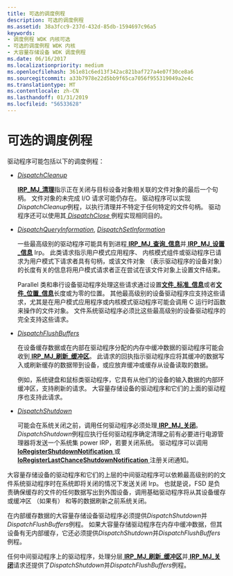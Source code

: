 ```yaml
---
title: 可选的调度例程
description: 可选的调度例程
ms.assetid: 38a3fcc9-237d-432d-85db-1594697c96a5
keywords:
- 调度例程 WDK 内核可选
- 可选的调度例程 WDK 内核
- 大容量存储设备 WDK 调度例程
ms.date: 06/16/2017
ms.localizationpriority: medium
ms.openlocfilehash: 361e81c6ed13f342ac821baf727a4e07f30ce8a6
ms.sourcegitcommit: a33b7978e22d5bb9f65ca7056f955319049a2e4c
ms.translationtype: MT
ms.contentlocale: zh-CN
ms.lasthandoff: 01/31/2019
ms.locfileid: "56533628"
---
```

# <a name="optional-dispatch-routines"></a>可选的调度例程





驱动程序可能包括以下的调度例程：

-   [*DispatchCleanup*](https://docs.microsoft.com/windows-hardware/drivers/ddi/content/wdm/nc-wdm-driver_dispatch)

    [**IRP\_MJ\_清理**](https://msdn.microsoft.com/library/windows/hardware/ff550718)指示正在关闭与目标设备对象相关联的文件对象的最后一个句柄。 文件对象的未完成 I/O 请求可能仍存在。 驱动程序可以实现*DispatchCleanup*例程，以执行清理并不特定于任何特定的文件句柄。 驱动程序还可以使用其[ *DispatchClose* ](https://docs.microsoft.com/windows-hardware/drivers/ddi/content/wdm/nc-wdm-driver_dispatch)例程实现相同目的。

-   [*DispatchQueryInformation*](https://docs.microsoft.com/windows-hardware/drivers/ddi/content/wdm/nc-wdm-driver_dispatch), [*DispatchSetInformation*](https://docs.microsoft.com/windows-hardware/drivers/ddi/content/wdm/nc-wdm-driver_dispatch)

    一些最高级别的驱动程序可能具有到进程[ **IRP\_MJ\_查询\_信息**](https://msdn.microsoft.com/library/windows/hardware/ff550788)并[ **IRP\_MJ\_设置\_信息**](https://msdn.microsoft.com/library/windows/hardware/ff550799) Irp。 此类请求指示用户模式应用程序、 内核模式组件或驱动程序已请求为用户模式下请求者具有句柄，或该文件对象 （表示驱动程序的设备对象） 的长度有关的信息将用户模式请求者正在尝试在该文件对象上设置文件结束。

    Parallel 类和串行设备驱动程序处理这些请求通过设置[**文件\_标准\_信息**](https://msdn.microsoft.com/library/windows/hardware/ff545855)或者[**文件\_位置\_信息**](https://msdn.microsoft.com/library/windows/hardware/ff545848)长度或为零的位置。 其他最高级别的设备驱动程序应支持这些请求，尤其是在用户模式应用程序或内核模式驱动程序可能会调用 C 运行时函数来操作的文件对象。 文件系统驱动程序必须比这些最高级别的设备驱动程序的完全支持这些请求。

-   [*DispatchFlushBuffers*](https://docs.microsoft.com/windows-hardware/drivers/ddi/content/wdm/nc-wdm-driver_dispatch)

    在设备缓存数据或在内部在驱动程序分配的内存中缓冲数据的驱动程序可能会收到[ **IRP\_MJ\_刷新\_缓冲区**](https://msdn.microsoft.com/library/windows/hardware/ff550760)。 此请求的回执指示驱动程序应将其缓冲的数据写入或刷新缓存的数据带到设备，或应放弃缓冲或缓存从设备读取的数据。

    例如，系统键盘和鼠标类驱动程序，它具有从他们的设备的输入数据的内部环缓冲区，支持刷新的请求。 大容量存储设备的驱动程序和它们的上面的驱动程序也支持此请求。

-   [*DispatchShutdown*](https://docs.microsoft.com/windows-hardware/drivers/ddi/content/wdm/nc-wdm-driver_dispatch)

    可能会在系统关闭之前，调用任何驱动程序必须处理[ **IRP\_MJ\_关闭**](https://msdn.microsoft.com/library/windows/hardware/ff550807)。 *DispatchShutdown*例程应执行任何驱动程序确定清理之前有必要进行电源管理器将发送一个系统集 power IRP，若要关闭系统。 驱动程序可以调用[ **IoRegisterShutdownNotification** ](https://msdn.microsoft.com/library/windows/hardware/ff549541)或[ **IoRegisterLastChanceShutdownNotification** ](https://msdn.microsoft.com/library/windows/hardware/ff549518)注册关闭通知。

大容量存储设备的驱动程序和它们的上层的中间驱动程序可以依赖最高级别的的文件系统驱动程序时在系统即将关闭的情况下发送关闭 Irp。 也就是说，FSD 是负责确保缓存的文件的任何数据写出到外围设备，调用基础驱动程序将从其设备缓存或缓冲区 （如果有） 和等的数据刷新之前系统关闭。

在内部缓存数据的大容量存储设备驱动程序必须提供*DispatchShutdown*并*DispatchFlushBuffers*例程。 如果大容量存储驱动程序在内存中缓冲数据，但其设备有无内部缓存，它还必须提供*DispatchShutdown*并*DispatchFlushBuffers*例程。

任何中间驱动程序上的驱动程序，处理分层[ **IRP\_MJ\_刷新\_缓冲区**](https://msdn.microsoft.com/library/windows/hardware/ff550760)并[ **IRP\_MJ\_关闭**](https://msdn.microsoft.com/library/windows/hardware/ff550807)请求还提供了*DispatchShutdown*并*DispatchFlushBuffers*例程。

 

 




